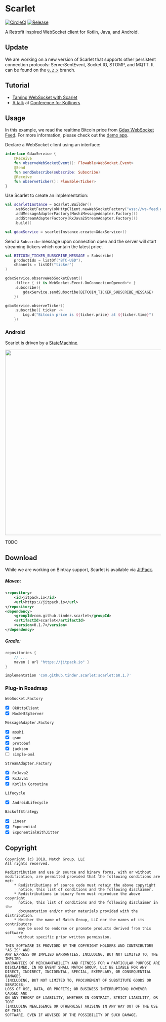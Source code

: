# Scarlet

[![CircleCI](https://circleci.com/gh/Tinder/Scarlet.svg?style=svg)](https://circleci.com/gh/Tinder/Scarlet)
[![Release](https://jitpack.io/v/tinder/scarlet.svg)](https://jitpack.io/#tinder/scarlet)

A Retrofit inspired WebSocket client for Kotlin, Java, and Android.

## Update

We are working on a new version of Scarlet that supports other persistent connection protocols: ServerSentEvent, Socket IO, STOMP, and MQTT. It can be found on the [`0.2.x`](https://github.com/Tinder/Scarlet/tree/0.2.x) branch.

## Tutorial

- [Taming WebSocket with Scarlet][tutorial]
- [A talk][slides] at [Conference for Kotliners][kotliners]

## Usage

In this example, we read the realtime Bitcoin price from [Gdax WebSocket Feed][gdax-websocket-feed].
For more information, please check out the [demo app][demo-app].

Declare a WebSocket client using an interface:

```kotlin
interface GdaxService {
	@Receive
	fun observeWebSocketEvent(): Flowable<WebSocket.Event>
	@Send
	fun sendSubscribe(subscribe: Subscribe)
	@Receive
 	fun observeTicker(): Flowable<Ticker>
}
```

Use Scarlet to create an implementation:

```kotlin
val scarletInstance = Scarlet.Builder()
    .webSocketFactory(okHttpClient.newWebSocketFactory("wss://ws-feed.gdax.com"))
    .addMessageAdapterFactory(MoshiMessageAdapter.Factory())
    .addStreamAdapterFactory(RxJava2StreamAdapter.Factory())
    .build()

val gdaxService = scarletInstance.create<GdaxService>()
```

Send a `Subscribe` message upon connection open and the server will start streaming tickers which contain the latest price.

```kotlin
val BITCOIN_TICKER_SUBSCRIBE_MESSAGE = Subscribe(
    productIds = listOf("BTC-USD"),
    channels = listOf("ticker")
)

gdaxService.observeWebSocketEvent()
    .filter { it is WebSocket.Event.OnConnectionOpened<*> }
    .subscribe({
        gdaxService.sendSubscribe(BITCOIN_TICKER_SUBSCRIBE_MESSAGE)
    })

gdaxService.observeTicker()
    .subscribe({ ticker ->
        Log.d("Bitcoin price is ${ticker.price} at ${ticker.time}")
    })
```

### Android

Scarlet is driven by a [StateMachine][state-machine].

<img width="600 px" src="/example/scarlet-state-machine.png"/>

TODO

## Download

While we are working on Bintray support, Scarlet is available via [JitPack][jitpack].

##### Maven:

```xml
<repository>
    <id>jitpack.io</id>
    <url>https://jitpack.io</url>
</repository>
<dependency>
    <groupId>com.github.tinder.scarlet</groupId>
    <artifactId>scarlet</artifactId>
    <version>0.1.7</version>
</dependency>
```

##### Gradle:

```groovy
repositories {
    // ...
    maven { url "https://jitpack.io" }
}

implementation 'com.github.tinder.scarlet:scarlet:$0.1.7'
```

### Plug-in Roadmap

`WebSocket.Factory`

- [x] `OkHttpClient`
- [x] `MockHttpServer`

`MessageAdapter.Factory`

- [x] `moshi`
- [x] `gson`
- [x] `protobuf`
- [x] `jackson`
- [ ] `simple-xml`

`StreamAdapter.Factory`

- [x] `RxJava2`
- [x] `RxJava1`
- [x] `Kotlin Coroutine`

`Lifecycle`

- [x] `AndroidLifecycle`

`BackoffStrategy`

- [x] `Linear`
- [x] `Exponential`
- [x] `ExponentialWithJitter`

## Copyright

```
Copyright (c) 2018, Match Group, LLC
All rights reserved.

Redistribution and use in source and binary forms, with or without
modification, are permitted provided that the following conditions are met:
    * Redistributions of source code must retain the above copyright
      notice, this list of conditions and the following disclaimer.
    * Redistributions in binary form must reproduce the above copyright
      notice, this list of conditions and the following disclaimer in the
      documentation and/or other materials provided with the distribution.
    * Neither the name of Match Group, LLC nor the names of its contributors
      may be used to endorse or promote products derived from this software
      without specific prior written permission.

THIS SOFTWARE IS PROVIDED BY THE COPYRIGHT HOLDERS AND CONTRIBUTORS "AS IS" AND
ANY EXPRESS OR IMPLIED WARRANTIES, INCLUDING, BUT NOT LIMITED TO, THE IMPLIED
WARRANTIES OF MERCHANTABILITY AND FITNESS FOR A PARTICULAR PURPOSE ARE
DISCLAIMED. IN NO EVENT SHALL MATCH GROUP, LLC BE LIABLE FOR ANY
DIRECT, INDIRECT, INCIDENTAL, SPECIAL, EXEMPLARY, OR CONSEQUENTIAL DAMAGES
(INCLUDING, BUT NOT LIMITED TO, PROCUREMENT OF SUBSTITUTE GOODS OR SERVICES;
LOSS OF USE, DATA, OR PROFITS; OR BUSINESS INTERRUPTION) HOWEVER CAUSED AND
ON ANY THEORY OF LIABILITY, WHETHER IN CONTRACT, STRICT LIABILITY, OR TORT
(INCLUDING NEGLIGENCE OR OTHERWISE) ARISING IN ANY WAY OUT OF THE USE OF THIS
SOFTWARE, EVEN IF ADVISED OF THE POSSIBILITY OF SUCH DAMAGE.
```

[gdax-websocket-feed]: https://docs.gdax.com/#websocket-feed
[latest-jar]: https://tinder.jfrog.io/tinder/webapp/#/artifacts/browse/tree/General/libs-release-local/com/tinder/scarlet/scarlet
[demo-app]: /demo/src/main/java/com/tinder/app
[tutorial]: https://medium.com/tinder-engineering/taming-websocket-with-scarlet-f01125427677
[slides]: https://speakerdeck.com/zhxnlai/taming-websocket-with-scarlet
[kotliners]: https://www.conferenceforkotliners.com/
[state-machine]: https://github.com/Tinder/StateMachine
[jitpack]: https://jitpack.io/#tinder/scarlet
